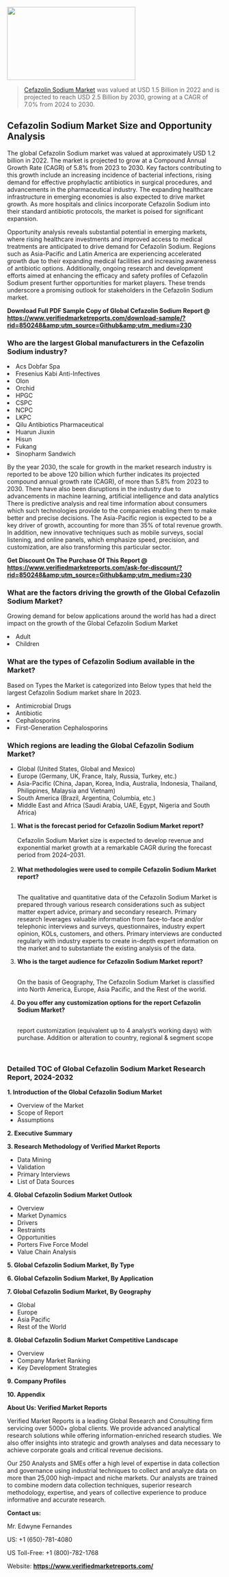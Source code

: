 <img src="https://ffe5etoiles.com/wp-content/uploads/2024/12/MST1-300x171.png" alt="" width="300" height="171" class="alignnone size-medium wp-image-20088" /><blockquote><p><p><a href="https://www.verifiedmarketreports.com/download-sample/?rid=850248&utm_source=Github&utm_medium=230" target="_blank">Cefazolin Sodium Market</a> was valued at USD 1.5 Billion in 2022 and is projected to reach USD 2.5 Billion by 2030, growing at a CAGR of 7.0% from 2024 to 2030.</p></blockquote><p><h2>Cefazolin Sodium Market Size and Opportunity Analysis</h2><p>The global Cefazolin Sodium market was valued at approximately USD 1.2 billion in 2022. The market is projected to grow at a Compound Annual Growth Rate (CAGR) of 5.8% from 2023 to 2030. Key factors contributing to this growth include an increasing incidence of bacterial infections, rising demand for effective prophylactic antibiotics in surgical procedures, and advancements in the pharmaceutical industry. The expanding healthcare infrastructure in emerging economies is also expected to drive market growth. As more hospitals and clinics incorporate Cefazolin Sodium into their standard antibiotic protocols, the market is poised for significant expansion.</p><p>Opportunity analysis reveals substantial potential in emerging markets, where rising healthcare investments and improved access to medical treatments are anticipated to drive demand for Cefazolin Sodium. Regions such as Asia-Pacific and Latin America are experiencing accelerated growth due to their expanding medical facilities and increasing awareness of antibiotic options. Additionally, ongoing research and development efforts aimed at enhancing the efficacy and safety profiles of Cefazolin Sodium present further opportunities for market players. These trends underscore a promising outlook for stakeholders in the Cefazolin Sodium market.</p></p><p class=""><strong>Download Full PDF Sample Copy of Global Cefazolin Sodium Report @ <a href="https://www.verifiedmarketreports.com/download-sample/?rid=850248&amp;utm_source=Github&amp;utm_medium=230" target="_blank">https://www.verifiedmarketreports.com/download-sample/?rid=850248&amp;utm_source=Github&amp;utm_medium=230</a></strong></p><h3 id="" class="">Who are the largest Global manufacturers in the Cefazolin Sodium industry?</h3><p><li> Acs Dobfar Spa</li><li> Fresenius Kabi Anti-Infectives</li><li> Olon</li><li> Orchid</li><li> HPGC</li><li> CSPC</li><li> NCPC</li><li> LKPC</li><li> Qilu Antibiotics Pharmaceutical</li><li> Huarun Jiuxin</li><li> Hisun</li><li> Fukang</li><li> Sinopharm Sandwich</li></p><div class=""><div class="" dir="" data-message-author-role="" data-message-id="" data-message-model-slug=""><div class=""><div class=""><div class=""><div class="" dir="" data-message-author-role="" data-message-id="" data-message-model-slug=""><div class=""><div class=""><p>By the year 2030, the scale for growth in the market research industry is reported to be above 120 billion which further indicates its projected compound annual growth rate (CAGR), of more than 5.8% from 2023 to 2030. There have also been disruptions in the industry due to advancements in machine learning, artificial intelligence and data analytics There is predictive analysis and real time information about consumers which such technologies provide to the companies enabling them to make better and precise decisions. The Asia-Pacific region is expected to be a key driver of growth, accounting for more than 35% of total revenue growth. In addition, new innovative techniques such as mobile surveys, social listening, and online panels, which emphasize speed, precision, and customization, are also transforming this particular sector.</p><p><strong>Get Discount On The Purchase Of This Report @&nbsp; <a href="https://www.verifiedmarketreports.com/ask-for-discount/?rid=850248&amp;utm_source=Github&amp;utm_medium=230" target="_blank">https://www.verifiedmarketreports.com/ask-for-discount/?rid=850248&amp;utm_source=Github&amp;utm_medium=230</a></strong></p></div></div></div></div></div></div></div></div><h3 id="" class="">What are the factors driving the growth of the Global Cefazolin Sodium Market?</h3><p id="" class="">Growing demand for below applications around the world has had a direct impact on the growth of the Global Cefazolin Sodium Market</p><p id="" class=""><li> Adult</li><li> Children</li></p><h3 id="" class="">What are the types of Cefazolin Sodium available in the Market?</h3><p id="" class="">Based on Types the Market is categorized into Below types that held the largest Cefazolin Sodium market share In 2023.</p><p id="" class=""><li> Antimicrobial Drugs</li><li> Antibiotic</li><li> Cephalosporins</li><li> First-Generation Cephalosporins</li></p><h3 id="" class="">Which regions are leading the Global Cefazolin Sodium Market?</h3><ul><li>Global (United States, Global and Mexico)</li><li>Europe (Germany, UK, France, Italy, Russia, Turkey, etc.)</li><li>Asia-Pacific (China, Japan, Korea, India, Australia, Indonesia, Thailand, Philippines, Malaysia and Vietnam)</li><li>South America (Brazil, Argentina, Columbia, etc.)</li><li>Middle East and Africa (Saudi Arabia, UAE, Egypt, Nigeria and South Africa)</li></ul><p><ol><li><strong>What is the forecast period for Cefazolin Sodium Market report?<br /></strong><br /><span data-sheets-root="1" data-sheets-value="{&quot;1&quot;:2,&quot;2&quot;:&quot;XXXX size is expected to develop revenue and exponential market growth at a remarkable CAGR during the forecast period from 2024&ndash;2030.&quot;}" data-sheets-userformat="{&quot;2&quot;:12674,&quot;4&quot;:{&quot;1&quot;:2,&quot;2&quot;:16776960},&quot;10&quot;:2,&quot;11&quot;:0,&quot;15&quot;:&quot;Arial&quot;,&quot;16&quot;:12}">Cefazolin Sodium Market size is expected to develop revenue and exponential market growth at a remarkable CAGR during the forecast period from 2024&ndash;2031.</span><br /><br /></li><li><strong>What methodologies were used to compile Cefazolin Sodium Market report?<br /><br /></strong><p>The qualitative and quantitative data of the&nbsp;Cefazolin Sodium Market is prepared through various research considerations such as subject matter expert advice, primary and secondary research. Primary research leverages valuable information from face-to-face and/or telephonic interviews and surveys, questionnaires, industry expert opinion, KOLs, customers, and others. Primary interviews are conducted regularly with industry experts to create in-depth expert information on the market and to substantiate the existing analysis of the data.&nbsp;</p></li><li><strong>Who is the target audience for Cefazolin Sodium Market report?<br /><br /></strong><p>On the basis of Geography, The&nbsp;Cefazolin Sodium Market is classified into North America, Europe, Asia Pacific, and the Rest of the world.</p></li><li><strong>Do you offer any customization options for the report Cefazolin Sodium Market?<br /><br /></strong><p>report customization (equivalent up to 4 analyst&rsquo;s working days) with purchase. Addition or alteration to country, regional &amp; segment scope</p><p>&nbsp;</p></li></ol></p><h3 id="" class="">Detailed TOC of Global Cefazolin Sodium Market Research Report, 2024-2032</h3><p id="" class=""><strong>1. Introduction of the Global Cefazolin Sodium Market</strong></p><ul><li>Overview of the Market</li><li>Scope of Report</li><li>Assumptions</li></ul><p id="" class=""><strong>2. Executive Summary</strong></p><p id="" class=""><strong>3. Research Methodology of&nbsp;Verified Market Reports</strong></p><ul><li>Data Mining</li><li>Validation</li><li>Primary Interviews</li><li>List of Data Sources</li></ul><p id="" class=""><strong>4. Global Cefazolin Sodium Market Outlook</strong></p><ul><li>Overview</li><li>Market Dynamics</li><li>Drivers</li><li>Restraints</li><li>Opportunities</li><li>Porters Five Force Model</li><li>Value Chain Analysis</li></ul><p id="" class=""><strong>5. Global Cefazolin Sodium Market, By&nbsp;Type</strong></p><p id="" class=""><strong>6. Global Cefazolin Sodium Market, By Application</strong></p><p id="" class=""><strong>7. Global Cefazolin Sodium Market, By Geography</strong></p><ul><li>Global</li><li>Europe</li><li>Asia Pacific</li><li>Rest of the World</li></ul><p id="" class=""><strong>8. Global Cefazolin Sodium Market Competitive Landscape</strong></p><ul><li>Overview</li><li>Company Market Ranking</li><li>Key Development Strategies</li></ul><p id="" class=""><strong>9. Company Profiles</strong></p><p id="" class=""><strong>10. Appendix</strong></p><p id="" class=""><strong>About Us: Verified Market Reports</strong></p><p id="" class="">Verified Market Reports is a leading Global Research and Consulting firm servicing over 5000+ global clients. We provide advanced analytical research solutions while offering information-enriched research studies. We also offer insights into strategic and growth analyses and data necessary to achieve corporate goals and critical revenue decisions.</p><p id="" class="">Our 250 Analysts and SMEs offer a high level of expertise in data collection and governance using industrial techniques to collect and analyze data on more than 25,000 high-impact and niche markets. Our analysts are trained to combine modern data collection techniques, superior research methodology, expertise, and years of collective experience to produce informative and accurate research.</p><p id="" class=""><strong>Contact us:</strong></p><p id="" class="">Mr. Edwyne Fernandes</p><p id="" class="">US: +1 (650)-781-4080</p><p id="" class="">US Toll-Free: +1 (800)-782-1768</p><p id="" class="">Website: <a target="" data-test-app-aware-link=""><strong>https://www.verifiedmarketreports.com/</strong></a></p>
